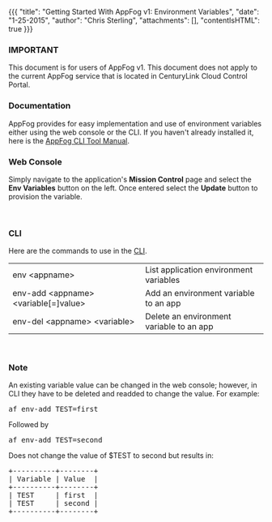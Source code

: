 {{{
  "title": "Getting Started With AppFog v1: Environment Variables",
  "date": "1-25-2015",
  "author": "Chris Sterling",
  "attachments": [],
  "contentIsHTML": true
}}}

### IMPORTANT

This document is for users of AppFog v1. This document does not apply to the current AppFog service that is located in CenturyLink Cloud Control Portal.

### Documentation

<p>AppFog provides for easy implementation and use of environment variables either using the web console or the CLI. If you haven't already installed it, here is the <a href="appfog-cli-tool-manual.md">AppFog CLI Tool Manual</a>.</p>
<h3>Web Console</h3>
<p>Simply navigate to the application's <strong>Mission Control</strong> page and select the <strong>Env Variables</strong> button on the left. Once entered select the <strong>Update</strong> button to provision the variable.</p>
<p> </p>
<h3>CLI</h3>
<p>Here are the commands to use in the <a href="appfog-cli-tool-manual.md">CLI</a>.</p>
<table>
<tbody>
<tr>
<td>env &lt;appname&gt;</td>
<td>List application environment variables</td>
</tr>
<tr>
<td>env-add &lt;appname&gt; &lt;variable[=]value&gt;</td>
<td>Add an environment variable to an app</td>
</tr>
<tr>
<td>env-del &lt;appname&gt; &lt;variable&gt;</td>
<td>Delete an environment variable to an app</td>
</tr>
</tbody>
</table>
<p> </p>
<h3>Note</h3>
<p>An existing variable value can be changed in the web console; however, in CLI they have to be deleted and readded to change the value. For example:</p>
<pre>af env-add TEST=first</pre>
<p>Followed by</p>
<pre>af env-add TEST=second</pre>
<p>Does not change the value of $TEST to second but results in:</p>
<pre>+----------+--------+
| Variable | Value  |
+----------+--------+
| TEST     | first  |
| TEST     | second |
+----------+--------+
</pre>
